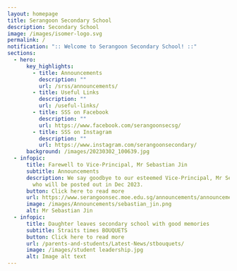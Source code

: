 ```yaml
---
layout: homepage
title: Serangoon Secondary School
description: Secondary School
image: /images/isomer-logo.svg
permalink: /
notification: ":: Welcome to Serangoon Secondary School! ::"
sections:
  - hero:
      key_highlights:
        - title: Announcements
          description: ""
          url: /srss/announcements/
        - title: Useful Links
          description: ""
          url: /useful-links/
        - title: SSS on Facebook
          description: ""
          url: https://www.facebook.com/serangoonsecsg/
        - title: SSS on Instagram
          description: ""
          url: https://www.instagram.com/serangoonsecondary/
      background: /images/20230302_100639.jpg
  - infopic:
      title: Farewell to Vice-Principal, Mr Sebastian Jin
      subtitle: Announcements
      description: We say goodbye to our esteemed Vice-Principal, Mr Sebastian Jin,
        who will be posted out in Dec 2023.
      button: Click here to read more
      url: https://www.serangoonsec.moe.edu.sg/announcements/announcements/farewell-vp-2023/
      image: /images/Announcements/sebastian_jin.png
      alt: Mr Sebastian Jin
  - infopic:
      title: Daughter leaves secondary school with good memories
      subtitle: Straits times BOUQUETS
      button: Click here to read more
      url: /parents-and-students/Latest-News/stbouquets/
      image: /images/student leadership.jpg
      alt: Image alt text
---
```

